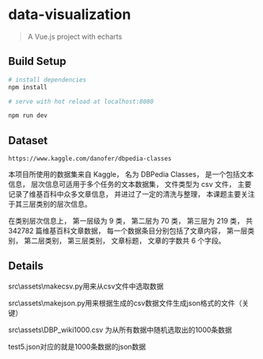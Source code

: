# data-visualization

> A Vue.js project with echarts

## Build Setup

``` bash
# install dependencies
npm install

# serve with hot reload at localhost:8080

npm run dev

```

## Dataset

``` url
https://www.kaggle.com/danofer/dbpedia-classes

```

本项目所使用的数据集来自 Kaggle， 名为 DBPedia Classes， 是一个包括文本信息， 层次信息可适用于多个任务的文本数据集， 文件类型为 csv 文件， 主要记录了维基百科中众多文章信息， 并进过了一定的清洗与整理， 本课题主要关注于其三层类别的层次信息。

在类别层次信息上， 第一层级为 9 类， 第二层为 70 类， 第三层为 219 类， 共 342782 篇维基百科文章数据， 每一个数据条目分别包括了文章内容， 第一层类别， 第二层类别， 第三层类别， 文章标题， 文章的字数共 6 个字段。

## Details

src\assets\makecsv.py用来从csv文件中选取数据

src\assets\makejson.py用来根据生成的csv数据文件生成json格式的文件（关键）

src\assets\DBP_wiki1000.csv 为从所有数据中随机选取出的1000条数据

test5.json对应的就是1000条数据的json数据
